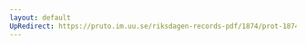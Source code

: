 ```yaml
---
layout: default
UpRedirect: https://pruto.im.uu.se/riksdagen-records-pdf/1874/prot-1874--ak--409/prot-1874--ak--409_064.pdf
---
```

